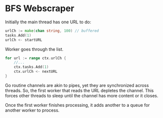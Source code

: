 
# BFS Webscraper

Initially the main thread has one URL to do:

```go
urlCh := make(chan string, 100) // buffered
tasks.Add(1)
urlCh <- startURL
```

Worker goes through the list.

```go
for url := range ctx.urlCh {
    //...
    ctx.tasks.Add(1)
    ctx.urlCh <- nextURL
}
```

Go routine channels are akin to pipes, yet they are synchronized across threads. So, the first worker that reads the URL depletes the channel.
This forces other threads to sleep until the channel has more content or it closes.

Once the first worker finishes processing, it adds another to a queue for another worker to process.

